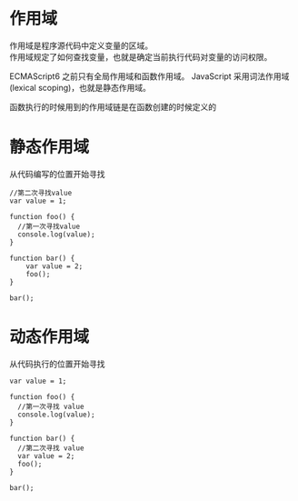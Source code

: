 # 作用域

作用域是程序源代码中定义变量的区域。  
作用域规定了如何查找变量，也就是确定当前执行代码对变量的访问权限。

ECMAScript6 之前只有全局作用域和函数作用域。
JavaScript 采用词法作用域(lexical scoping)，也就是静态作用域。

函数执行的时候用到的作用域链是在函数创建的时候定义的

# 静态作用域

从代码编写的位置开始寻找

```
//第二次寻找value
var value = 1;

function foo() {
  //第一次寻找value
  console.log(value);
}

function bar() {
    var value = 2;
    foo();
}

bar();
```

# 动态作用域

从代码执行的位置开始寻找

```
var value = 1;

function foo() {
  //第一次寻找 value
  console.log(value);
}

function bar() {
  //第二次寻找 value
  var value = 2;
  foo();
}

bar();
```
